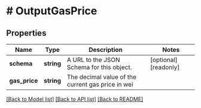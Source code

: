 # # OutputGasPrice

## Properties

Name | Type | Description | Notes
------------ | ------------- | ------------- | -------------
**schema** | **string** | A URL to the JSON Schema for this object. | [optional] [readonly]
**gas_price** | **string** | The decimal value of the current gas price in wei |

[[Back to Model list]](../../README.md#models) [[Back to API list]](../../README.md#endpoints) [[Back to README]](../../README.md)
